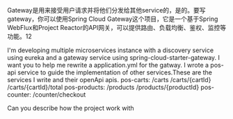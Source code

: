 Gateway是用来接受用户请求并将他们分发给其他service的，是的。要写gateway，你可以使用Spring Cloud Gateway这个项目，它是一个基于Spring WebFlux和Project Reactor的API网关，可以提供路由、负载均衡、鉴权、监控等功能。12


I'm developing multiple microservices instance with a discovery service using eureka and a gateway service using spring-cloud-starter-gateway. I want you to help me rewrite a application.yml for the gatway.
I wrote a pos-api service to guide the implementation of other services.These are the services I write and their openApi apis. 
pos-carts:
/carts
/carts/{cartId}
/carts/{cartId}/total
pos-products:
/products
/products/{productId}
pos-counter:
/counter/checkout

Can you describe how the project work with 